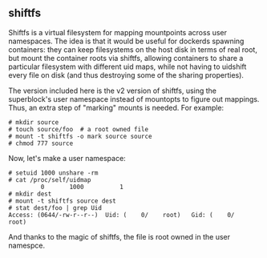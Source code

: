 ## shiftfs

Shiftfs is a virtual filesystem for mapping mountpoints across user namespaces.
The idea is that it would be useful for dockerds spawning containers: they can
keep filesystems on the host disk in terms of real root, but mount the
container roots via shiftfs, allowing containers to share a particular
filesystem with different uid maps, while not having to uidshift every file on
disk (and thus destroying some of the sharing properties).

The version included here is the v2 version of shiftfs, using the superblock's
user namespace instead of mountopts to figure out mappings. Thus, an extra step
of "marking" mounts is needed. For example:

    # mkdir source
    # touch source/foo  # a root owned file
    # mount -t shiftfs -o mark source source
    # chmod 777 source

Now, let's make a user namespace:

    # setuid 1000 unshare -rm
    # cat /proc/self/uidmap
             0       1000          1
    # mkdir dest
    # mount -t shiftfs source dest
    # stat dest/foo | grep Uid
    Access: (0644/-rw-r--r--)  Uid: (    0/    root)   Gid: (    0/    root)

And thanks to the magic of shiftfs, the file is root owned in the user
namespce.
